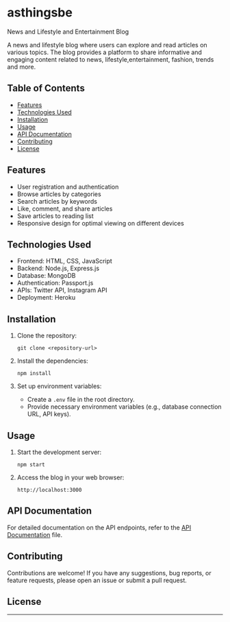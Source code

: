 # asthingsbe

News and Lifestyle and Entertainment Blog

A news and lifestyle blog where users can explore and read articles on various topics. The blog provides a platform to share informative and engaging content related to news, lifestyle,entertainment, fashion, trends and more.

## Table of Contents

- [Features](#features)
- [Technologies Used](#technologies-used)
- [Installation](#installation)
- [Usage](#usage)
- [API Documentation](#api-documentation)
- [Contributing](#contributing)
- [License](#license)

## Features

- User registration and authentication
- Browse articles by categories
- Search articles by keywords
- Like, comment, and share articles
- Save articles to reading list
- Responsive design for optimal viewing on different devices

## Technologies Used

- Frontend: HTML, CSS, JavaScript
- Backend: Node.js, Express.js
- Database: MongoDB
- Authentication: Passport.js
- APIs: Twitter API, Instagram API
- Deployment: Heroku

## Installation

1. Clone the repository:

   ```
   git clone <repository-url>
   ```

2. Install the dependencies:

   ```
   npm install
   ```

3. Set up environment variables:

   - Create a `.env` file in the root directory.
   - Provide necessary environment variables (e.g., database connection URL, API keys).

## Usage

1. Start the development server:

   ```
   npm start
   ```

2. Access the blog in your web browser:

   ```
   http://localhost:3000
   ```

## API Documentation

For detailed documentation on the API endpoints, refer to the [API Documentation](api-docs.md) file.

## Contributing

Contributions are welcome! If you have any suggestions, bug reports, or feature requests, please open an issue or submit a pull request.

## License

---

